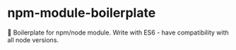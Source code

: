 # npm-module-boilerplate
:page_with_curl: Boilerplate for npm/node module. Write with ES6 - have compatibility with all node versions.
